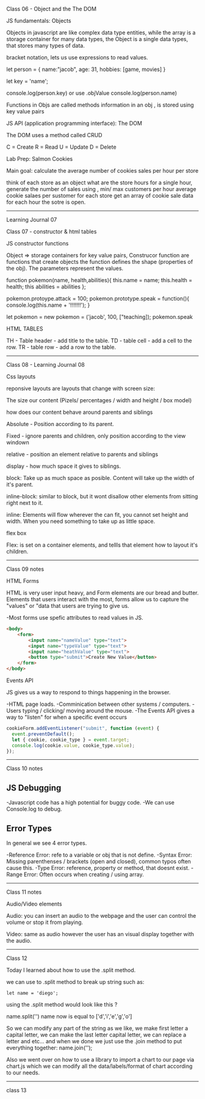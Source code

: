 Class 06 - Object and the The DOM

JS fundamentals: Objects

Objects in javascript are like complex data type entities, while the array is a storage container for many data types, the Object is a single data types, that stores many types of data.

bracket notation, lets us use expressions to read values.

let person = {
name:"jacob",
age: 31,
hobbies: [game, movies]
}

let key = 'name';

console.log(person.key)
or use .objValue
console.log(person.name)

Functions in Objs are called methods
information in an obj , is stored using key value pairs

JS API (application programming interface): The DOM

The DOM uses a method called CRUD

C = Create
R = Read
U = Update
D = Delete

Lab Prep: Salmon Cookies

Main goal: calculate the average number of cookies sales per hour per store

think of each store as an object
what are the store hours
for a single hour, generate the number of sales using , min/ max customers per hour average cookie salaes per sustomer
for each store get an array of cookie sale data for each hour the sotre is open.

-----------------------------------------------------

Learning Journal 07

Class 07 - constructor & html tables

JS constructor functions

Object  => storage containers for key value pairs, 
Construcor function are functions that create objects the function defines the shape (properties of the obj).
The parameters represent the values.

function pokemon(name, health,abilities){
    this.name = name;
    this.health = health;
    this abilities = abilities
};

pokemon.protoype.attack = 100;
pokemon.prototype.speak = function(){
    console.log(this.name + '!!!!!!!');
}

let pokemon = new pokemon = ('jacob', 100, ["teaching]);
pokemon.speak


HTML TABLES

TH - Table header -  add title to the table.
TD - table cell - add a cell to the row.
TR - table row - add a row to the table.



----------------------------------------------------

Class 08 - Learning Journal 08

Css layouts

reponsive layouts are layouts that change with screen size:

The size our content (Pizels/ percentages / width and height / box model)

how does our content behave around parents and siblings

Absolute - Position according to its parent.

Fixed - ignore parents and children, only position according to the view windown

relative - position an element relative to parents and siblings

display - how much space it gives to siblings. 

block: Take up as much space as posible. Content will take up the width of it's parent.

inline-block: similar to block, but it wont disallow other elements from sitting right next to it.

inline: Elements will flow  wherever the can fit, you cannot set height and width. When you need something to take up as little space.

flex box

Flex: is set on a container elements, and tellls that element how to layout it's children.



-----------------------------------------------------

Class 09 notes

HTML Forms

HTML is very user input heavy, and Form elements are our bread and butter.
Elements that users interact with the most, forms allow us to capture the "values" or 
"data that users are trying to give us.

  -Most forms use spefic attributes to read values in JS.

```html
<body>
    <form>
        <input name="nameValue" type="text">
        <input name="typeValue" type="text">
        <input name="heathValue" type="text">
        <button type="submit">Create New Value</button> 
    </form>
</body>
```

Events API

JS gives us a way to respond to things happening in the browser.

 -HTML page loads.
 -Comminication between other systems / computers.
 -Users typing / clicking/ moving around the mouse.
 -The Events API gives a way to "listen" for when a specific event occurs

```javascript
cookieForm.addEventListener("submit", function (event) {
  event.preventDefault();
  let { cookie, cookie_type } = event.target;
  console.log(cookie.value, cookie_type.value);
});
```

--------------------------------------------------------------

Class 10 notes

## JS Debugging

  -Javascript code has a high potential for buggy code.
  -We can use Console.log to debug.

## Error Types

In general we see 4 error types.

  -Reference Error: refe to a variable or obj that is not define.
  -Syntax Error: Missing parenthenses / brackets (open and closed),
  common typos often cause this.
  -Type Error: reference, property or method, that doesnt exist.
  -Range Error: Often occurs when creating / using array.



----------------------------------

Class 11 notes

Audio/Video elements

Audio: you can insert an audio to the webpage and the user can control the volume or stop it from playing.

Video: same as audio however the user has an visual display together with the audio.

-----------------------------------
Class 12

Today I learned about how to use the .split method.

 we can use to .split method to break up string such as:

    let name = 'diego'; 

 using the .split method would look like this ?

  name.split('') name now is equal to ['d','i','e','g','o']

 So we can modify any part of the string as we like, we make first letter a capital letter, we can make the last letter capital letter, we can replace a letter and etc...
 and when we done we just use the .join method to put everything together:
  name.join('');

Also we went over on how to use a library to import a chart to our page via chart.js which we can modify all the data/labels/format of chart according to our needs.

-------------------------------

class 13
